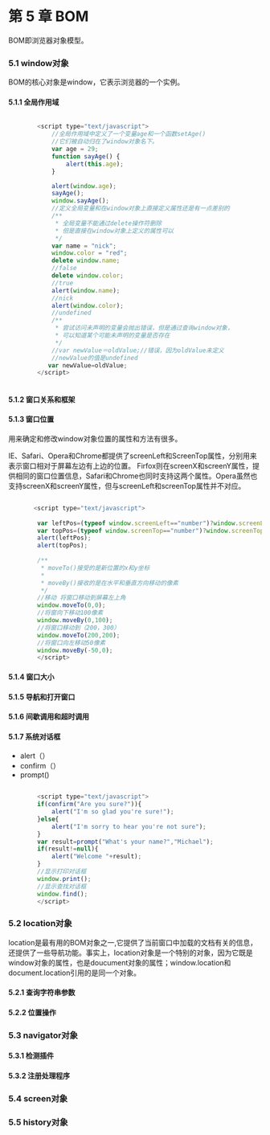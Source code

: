 第 5 章 BOM
==============================
BOM即浏览器对象模型。

### 5.1 window对象

BOM的核心对象是window，它表示浏览器的一个实例。

#### 5.1.1 全局作用域

``` javascript

        <script type="text/javascript">
			//全局作用域中定义了一个变量age和一个函数setAge()
			//它们被自动归在了window对象名下。
			var age = 29;
			function sayAge() {
				alert(this.age);
			}

			alert(window.age);
			sayAge();
			window.sayAge();
			//定义全局变量和在window对象上直接定义属性还是有一点差别的
			/**
			 * 全局变量不能通过delete操作符删除
			 * 但是直接在window对象上定义的属性可以
			 */
			var name = "nick";
			window.color = "red";
			delete window.name;
			//false
			delete window.color;
			//true
			alert(window.name);
			//nick
			alert(window.color);
			//undefined
			/**
			 * 尝试访问未声明的变量会抛出错误，但是通过查询window对象，
			 * 可以知道某个可能未声明的变量是否存在
			 */
			//var newValue＝oldValue;//错误，因为oldValue未定义
			//newValue的值是undefined
  		   var newValue=oldValue;
        </script>
        
```

#### 5.1.2 窗口关系和框架

#### 5.1.3 窗口位置
用来确定和修改window对象位置的属性和方法有很多。

IE、Safari、Opera和Chrome都提供了screenLeft和ScreenTop属性，分别用来表示窗口相对于屏幕左边有上边的位置。
Firfox则在screenX和screenY属性，提供相同的窗口位置信息，Safari和Chrome也同时支持这两个属性。Opera虽然也支持screenX和screenY属性，但与screenLeft和screenTop属性并不对应。

``` javascript

       <script type="text/javascript">
        
        var leftPos=(typeof window.screenLeft=="number")?window.screenLeft:window.screenX;
        var topPos=(typeof window.screenTop=="number")?window.screenTop:window.screenY;
        alert(leftPos);
        alert(topPos);
        
        /**
         * moveTo()接受的是新位置的x和y坐标
         * 
         * moveBy()接收的是在水平和垂直方向移动的像素
         */
        //移动 将窗口移动到屏幕左上角
        window.moveTo(0,0);
        //将窗向下移动100像素
        window.moveBy(0,100);
        //将窗口移动到（200，300）
        window.moveTo(200,200);
        //将窗口向左移动50像素
        window.moveBy(-50,0);
        </script>
```

#### 5.1.4 窗口大小


#### 5.1.5 导航和打开窗口


#### 5.1.6 间歇调用和超时调用

#### 5.1.7 系统对话框

* alert（）
* confirm（）
* prompt()

``` javascript

        <script type="text/javascript">
        if(confirm("Are you sure?")){
            alert("I'm so glad you're sure!");
        }else{
            alert("I'm sorry to hear you're not sure");
        }
        var result=prompt("What's your name?","Michael");
        if(result!=null){
            alert("Welcome "+result);
        }
        //显示打印对话框
        window.print();
        //显示查找对话框
        window.find();
        </script>
```
### 5.2 location对象

location是最有用的BOM对象之一,它提供了当前窗口中加载的文档有关的信息，还提供了一些导航功能。事实上，location对象是一个特别的对象，因为它既是window对象的属性，也是doucument对象的属性；window.location和document.location引用的是同一个对象。

#### 5.2.1 查询字符串参数

#### 5.2.2 位置操作

### 5.3 navigator对象

#### 5.3.1 检测插件

#### 5.3.2 注册处理程序

### 5.4 screen对象

### 5.5 history对象




